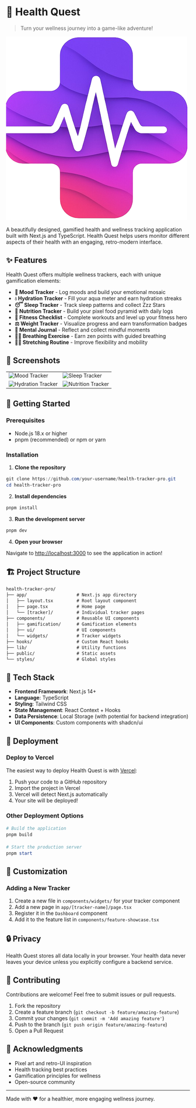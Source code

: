 # 🌟 Health Quest

> Turn your wellness journey into a game-like adventure!

![Health Quest](public/main_logo.png)

A beautifully designed, gamified health and wellness tracking application built with Next.js and TypeScript. Health Quest helps users monitor different aspects of their health with an engaging, retro-modern interface.

## ✨ Features

Health Quest offers multiple wellness trackers, each with unique gamification elements:

- **🌈 Mood Tracker** - Log moods and build your emotional mosaic
- **💧 Hydration Tracker** - Fill your aqua meter and earn hydration streaks
- **😴 Sleep Tracker** - Track sleep patterns and collect Zzz Stars
- **🍎 Nutrition Tracker** - Build your pixel food pyramid with daily logs
- **💪 Fitness Checklist** - Complete workouts and level up your fitness hero
- **⚖️ Weight Tracker** - Visualize progress and earn transformation badges
- **📓 Mental Journal** - Reflect and collect mindful moments
- **🧘‍♂️ Breathing Exercise** - Earn zen points with guided breathing
- **🤸‍♀️ Stretching Routine** - Improve flexibility and mobility

## 📸 Screenshots

<table>
  <tr>
    <td><img src="/mood.jpg" alt="Mood Tracker" width="300"/></td>
    <td><img src="/sleep.jpg" alt="Sleep Tracker" width="300"/></td>
  </tr>
  <tr>
    <td><img src="/hydration-2.jpg" alt="Hydration Tracker" width="300"/></td>
    <td><img src="/nutrition.png" alt="Nutrition Tracker" width="300"/></td>
  </tr>
</table>

## 🚀 Getting Started

### Prerequisites

- Node.js 18.x or higher
- pnpm (recommended) or npm or yarn

### Installation

1. **Clone the repository**

```powershell
git clone https://github.com/your-username/health-tracker-pro.git
cd health-tracker-pro
```

2. **Install dependencies**

```powershell
pnpm install
```

3. **Run the development server**

```powershell
pnpm dev
```

4. **Open your browser**

Navigate to [http://localhost:3000](http://localhost:3000) to see the application in action!

## 🏗️ Project Structure

```
health-tracker-pro/
├── app/                   # Next.js app directory
│   ├── layout.tsx         # Root layout component
│   ├── page.tsx           # Home page
│   └── [tracker]/         # Individual tracker pages
├── components/            # Reusable UI components
│   ├── gamification/      # Gamification elements
│   ├── ui/                # UI components
│   └── widgets/           # Tracker widgets
├── hooks/                 # Custom React hooks
├── lib/                   # Utility functions
├── public/                # Static assets
└── styles/                # Global styles
```

## 🔧 Tech Stack

- **Frontend Framework**: Next.js 14+
- **Language**: TypeScript
- **Styling**: Tailwind CSS
- **State Management**: React Context + Hooks
- **Data Persistence**: Local Storage (with potential for backend integration)
- **UI Components**: Custom components with shadcn/ui

## 🔄 Deployment

### Deploy to Vercel

The easiest way to deploy Health Quest is with [Vercel](https://vercel.com):

1. Push your code to a GitHub repository
2. Import the project in Vercel
3. Vercel will detect Next.js automatically
4. Your site will be deployed!

### Other Deployment Options

```powershell
# Build the application
pnpm build 

# Start the production server
pnpm start
```

## 🧩 Customization

### Adding a New Tracker

1. Create a new file in `components/widgets/` for your tracker component
2. Add a new page in `app/[tracker-name]/page.tsx`
3. Register it in the `Dashboard` component
4. Add it to the feature list in `components/feature-showcase.tsx`

## 🔒 Privacy

Health Quest stores all data locally in your browser. Your health data never leaves your device unless you explicitly configure a backend service.

## 🤝 Contributing

Contributions are welcome! Feel free to submit issues or pull requests.

1. Fork the repository
2. Create a feature branch (`git checkout -b feature/amazing-feature`)
3. Commit your changes (`git commit -m 'Add amazing feature'`)
4. Push to the branch (`git push origin feature/amazing-feature`)
5. Open a Pull Request

## 👏 Acknowledgments

- Pixel art and retro-UI inspiration
- Health tracking best practices
- Gamification principles for wellness
- Open-source community

---

Made with ❤️ for a healthier, more engaging wellness journey.
